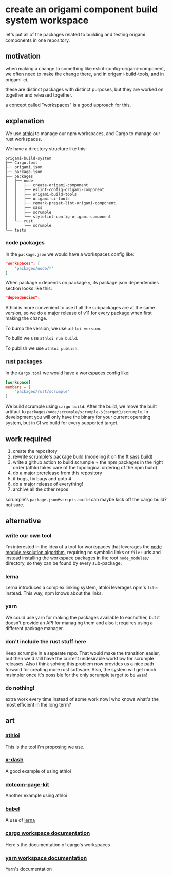 # create an origami component build system workspace
let's put all of the packages related to building and testing origami components
in one repository.

## motivation
when making a change to something like eslint-config-origami-component, we often
need to make the change there, and in origami-build-tools, and in origami-ci.

these are distinct packages with distinct purposes, but they are worked on
together and released together.

a concept called "workspaces" is a good approach for this.

## explanation
We use [athloi](https://github.com/Financial-Times/athloi) to manage our npm
workspaces, and Cargo to manage our rust workspaces.

We have a directory structure like this:

```
origami-build-system
├── Cargo.toml
├── origami.json
├── package.json
├── packages
│   ├── node
│   │   ├── create-origami-component
│   │   ├── eslint-config-origami-component
│   │   ├── origami-build-tools
│   │   ├── origami-ci-tools
│   │   ├── remark-preset-lint-origami-component
│   │   ├── sass
│   │   ├── scrumple
│   │   └── stylelint-config-origami-component
│   └── rust
│       └── scrumple
└── tests
```

### node packages

In the `package.json` we would have a workspaces config like:

```json
"workspaces": [
	"packages/node/*"
]
```

When package `x` depends on package `y`, its package.json dependencies section
looks like this:

```json
"dependencies":
```

Athloi is more convenient to use if all the subpackages are at the same version,
so we do a major release of v11 for every package when first making
the change.

To bump the version, we use `athloi version`.

To bulid we use `athloi run build`.

To publish we use `athloi publish`.

### rust packages

In the `Cargo.toml` we would have a workspaces config like:

```toml
[workspace]
members = [
	"packages/rust/scrumple"
]
```

We build scrumple using `cargo build`. After the build, we move the built
artifact to `packages/node/scrumple/scrumple-${target}/scrumple`. In
development you will only have the binary for your current operating system, but
in CI we build for every supported target.

## work required

1. create the repository
2. rewrite scrumple's package build (modeling it on the ft
[sass](https://github.com/Financial-Times/sass) build)
3. write a github action to build scrumple + the npm packages in the right order
  (athloi takes care of the topological ordering of the npm build)
4. do a major prerelease from this repository
5. if bugs, fix bugs and goto 4
6. do a major release of everything!
7. archive all the other repos

scrumple's `package.json#scripts.build` can maybe kick off the cargo build? not sure.

## alternative

### write our own tool
I'm interested in the idea of a tool for workspaces that leverages the [node
module resolution
algorithm](https://nodejs.org/api/modules.html#modules_all_together), requiring
no symbolic links or `file:` urls and instead installing the workspace packages
in the root `node_modules/` directory, so they can be found by every
sub-package.

### lerna
Lerna introduces a complex linking system, athloi leverages npm's `file:`
instead. This way, npm knows about the links.

### yarn
We could use yarn for making the packages available to eachother, but it doesn't
provide an API for managing them and also it requires using a different package manager.

### don't include the rust stuff here
Keep scrumple in a separate repo. That would make the transition easier, but
then we'd still have the current undesirable workflow for scrumple releases.
Also i think solving this problem now provides us a nice path forward for
creating more rust software.
Also, the system will get much msimpler once it's possible for the only scrumple target
to be `wasm`!

### do nothing!

extra work every time instead of some work now! who knows what's the most
efficient in the long term?

## art

### [athloi](https://github.com/Financial-Times/athloi)
This is the tool i'm proposing we use.

### [x-dash](https://github.com/Financial-Times/x-dash)
A good example of using athloi

### [dotcom-page-kit](https://github.com/Financial-Times/dotcom-page-kit)
Another example using athloi

### [babel](https://github.com/babel/babel)
A use of [lerna](https://github.com/lerna/lerna)

### [cargo workspace documentation](https://doc.rust-lang.org/book/ch14-03-cargo-workspaces.html)
Here's the documentation of cargo's workspaces

### [yarn workspace documentation](https://classic.yarnpkg.com/en/docs/workspaces/)
Yarn's documentation

